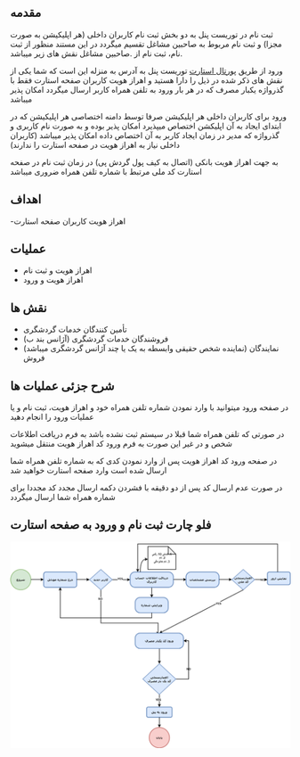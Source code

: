 ## **مقدمه**

ثبت نام در توریست پنل به دو بخش ثبت نام کاربران داخلی (هر اپلیکیشن به صورت مجزا) و ثبت نام مربوط به صاحبین مشاغل تقسیم میگردد در این مستند منظور از ثبت نام، ثبت نام از .صاحبین مشاغل نقش های زیر میباشد.

ورود از طریق [پورتال استارت](https://start.touristpanel.ir)  توریست پنل به آدرس به منزله این است که شما یکی از نقش های ذکر شده در ذیل را دارا هستید و اهراز هویت کاربران صفحه استارت فقط با گذرواژه یکبار مصرف که در هر بار ورود به تلفن همراه کاربر ارسال میگردد امکان پذیر میباشد

ورود برای کاربران داخلی هر اپلیکیشن صرفا توسط دامنه اختصاصی هر اپلیکیشن که در ابتدای ایجاد به آن اپلیکشن اختصاص میپذیرد امکان پذیر بوده و  به صورت نام کاربری و گذرواژه که مدیر در زمان ایجاد کاربر به آن اختصاص داده امکان پذیر میباشد (کاربران داخلی نیاز به اهراز هویت در صفحه استارت را ندارند)

به جهت اهراز هویت بانکی (اتصال به کیف پول گردش پی) در زمان ثبت نام در صفحه استارت کد ملی مرتبط با شماره تلفن همراه ضروری میباشد 


## **اهداف**

-اهراز هویت کاربران صفحه استارت

## **عملیات**
- اهراز هویت و ثبت نام
- اهراز هویت و ورود

## **نقش ها**

- تأمین کنندگان خدمات گردشگری
- (آژانس بند ب) فروشندگان خدمات گردشگری 
- (نماینده شخص حقیقی وابسطه به یک یا چند آژانس گردشگری میباشد) نمایندگان فروش 

## **شرح جزئی عملیات ها**

در صفحه ورود میتوانید با وارد نمودن شماره تلفن همراه خود و اهراز هویت، ثبت نام و یا عملیات ورود را انجام دهید 

در صورتی که تلفن همراه شما قبلا در سیستم ثبت نشده باشد به فرم دریافت اطلاعات شخص و در غیر این صورت به فرم ورود کد اهراز هویت منتقل میشوید

در صفحه ورود کد اهراز هویت پس از وارد نمودن کدی که به شماره تلفن همراه شما ارسال شده است وارد صفحه استارت خواهید شد 

در صورت عدم ارسال کد پس از دو دقیقه با فشردن دکمه ارسال مجدد کد مجددا برای شماره همراه شما ارسال میگردد



## **فلو چارت ثبت نام و ورود به صفحه استارت**

![](./images/signup-and-login-felow.png)



